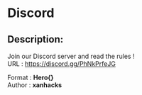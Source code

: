
# Discord
## Description:
Join our Discord server and read the rules !<br>
URL : https://discord.gg/PhNkPrfeJG

Format : **Hero{}**<br>
Author : **xanhacks**

